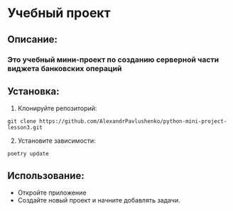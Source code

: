 # Учебный проект
## Описание:
### Это учебный мини-проект по созданию серверной части виджета банковских операций
## Установка:
1. Клонируйте репозиторий:
```
git clone https://github.com/AlexandrPavlushenko/python-mini-project-lesson3.git
```
2. Установите зависимости:
```
poetry update
```
## Использование:
* Откройте приложение 
* Создайте новый проект и начните добавлять задачи.
